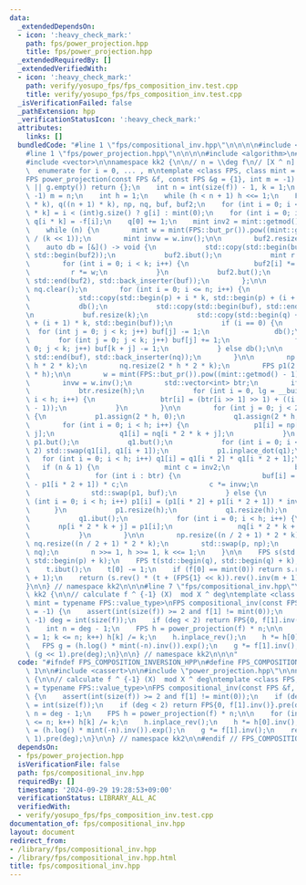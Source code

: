 ```yaml
---
data:
  _extendedDependsOn:
  - icon: ':heavy_check_mark:'
    path: fps/power_projection.hpp
    title: fps/power_projection.hpp
  _extendedRequiredBy: []
  _extendedVerifiedWith:
  - icon: ':heavy_check_mark:'
    path: verify/yosupo_fps/fps_composition_inv.test.cpp
    title: verify/yosupo_fps/fps_composition_inv.test.cpp
  _isVerificationFailed: false
  _pathExtension: hpp
  _verificationStatusIcon: ':heavy_check_mark:'
  attributes:
    links: []
  bundledCode: "#line 1 \"fps/compositional_inv.hpp\"\n\n\n\n#include <cassert>\n\n\
    #line 1 \"fps/power_projection.hpp\"\n\n\n\n#include <algorithm>\n#include <functional>\n\
    #include <vector>\n\nnamespace kk2 {\n\n// n = \\deg f\n// [X ^ n] f(X) ^ i g(X)\
    \  enumerate for i = 0, ... , m\ntemplate <class FPS, class mint = typename FPS::value_type>\n\
    FPS power_projection(const FPS &f, const FPS &g = {1}, int m = -1) {\n    if (f.empty()\
    \ || g.empty()) return {};\n    int n = int(size(f)) - 1, k = 1;\n    if (m ==\
    \ -1) m = n;\n    int h = 1;\n    while (h < n + 1) h <<= 1;\n    FPS p((n + 1)\
    \ * k), q((n + 1) * k), np, nq, buf, buf2;\n    for (int i = 0; i <= n; i++) p[i\
    \ * k] = i < (int)g.size() ? g[i] : mint(0);\n    for (int i = 0; i <= n; i++)\
    \ q[i * k] = -f[i];\n    q[0] += 1;\n    mint inv2 = mint::getmod() / 2 + 1;\n\
    \    while (n) {\n        mint w = mint(FPS::but_pr()).pow((mint::getmod() - 1)\
    \ / (k << 1));\n        mint invw = w.inv();\n\n        buf2.resize(k);\n    \
    \    auto db = [&]() -> void {\n            std::copy(std::begin(buf), std::end(buf),\
    \ std::begin(buf2));\n            buf2.ibut();\n            mint r = 1;\n    \
    \        for (int i = 0; i < k; i++) {\n                buf2[i] *= r;\n      \
    \          r *= w;\n            }\n            buf2.but();\n            std::copy(std::begin(buf2),\
    \ std::end(buf2), std::back_inserter(buf));\n        };\n\n        np.clear(),\
    \ nq.clear();\n        for (int i = 0; i <= n; i++) {\n            buf.resize(k);\n\
    \            std::copy(std::begin(p) + i * k, std::begin(p) + (i + 1) * k, std::begin(buf));\n\
    \            db();\n            std::copy(std::begin(buf), std::end(buf), std::back_inserter(np));\n\
    \n            buf.resize(k);\n            std::copy(std::begin(q) + i * k, std::begin(q)\
    \ + (i + 1) * k, std::begin(buf));\n            if (i == 0) {\n              \
    \  for (int j = 0; j < k; j++) buf[j] -= 1;\n                db();\n         \
    \       for (int j = 0; j < k; j++) buf[j] += 1;\n                for (int j =\
    \ 0; j < k; j++) buf[k + j] -= 1;\n            } else db();\n\n            std::copy(std::begin(buf),\
    \ std::end(buf), std::back_inserter(nq));\n        }\n\n        np.resize(2 *\
    \ h * 2 * k);\n        nq.resize(2 * h * 2 * k);\n        FPS p1(2 * h), q1(2\
    \ * h);\n\n        w = mint(FPS::but_pr()).pow((mint::getmod() - 1) / (h << 1));\n\
    \        invw = w.inv();\n        std::vector<int> btr;\n        if (n & 1) {\n\
    \            btr.resize(h);\n            for (int i = 0, lg = __builtin_ctz(h);\
    \ i < h; i++) {\n                btr[i] = (btr[i >> 1] >> 1) + ((i & 1) << (lg\
    \ - 1));\n            }\n        }\n\n        for (int j = 0; j < 2 * k; j++)\
    \ {\n            p1.assign(2 * h, 0);\n            q1.assign(2 * h, 0);\n    \
    \        for (int i = 0; i < h; i++) {\n                p1[i] = np[i * 2 * k +\
    \ j];\n                q1[i] = nq[i * 2 * k + j];\n            }\n           \
    \ p1.but();\n            q1.but();\n            for (int i = 0; i < 2 * h; i +=\
    \ 2) std::swap(q1[i], q1[i + 1]);\n            p1.inplace_dot(q1);\n         \
    \   for (int i = 0; i < h; i++) q1[i] = q1[i * 2] * q1[i * 2 + 1];\n         \
    \   if (n & 1) {\n                mint c = inv2;\n                buf.resize(h);\n\
    \                for (int i : btr) {\n                    buf[i] = (p1[i * 2]\
    \ - p1[i * 2 + 1]) * c;\n                    c *= invw;\n                }\n \
    \               std::swap(p1, buf);\n            } else {\n                for\
    \ (int i = 0; i < h; i++) p1[i] = (p1[i * 2] + p1[i * 2 + 1]) * inv2;\n      \
    \      }\n            p1.resize(h);\n            q1.resize(h);\n            p1.ibut();\n\
    \            q1.ibut();\n            for (int i = 0; i < h; i++) {\n         \
    \       np[i * 2 * k + j] = p1[i];\n                nq[i * 2 * k + j] = q1[i];\n\
    \            }\n        }\n\n        np.resize((n / 2 + 1) * 2 * k);\n       \
    \ nq.resize((n / 2 + 1) * 2 * k);\n        std::swap(p, np);\n        std::swap(q,\
    \ nq);\n        n >>= 1, h >>= 1, k <<= 1;\n    }\n\n    FPS s(std::begin(p),\
    \ std::begin(p) + k);\n    FPS t(std::begin(q), std::begin(q) + k);\n    s.ibut();\n\
    \    t.ibut();\n    t[0] -= 1;\n    if (f[0] == mint(0)) return s.rev().pre(m\
    \ + 1);\n    return (s.rev() * (t + (FPS{1} << k)).rev().inv(m + 1)).pre(m + 1);\n\
    }\n\n} // namespace kk2\n\n\n#line 7 \"fps/compositional_inv.hpp\"\n\nnamespace\
    \ kk2 {\n\n// calculate f ^ {-1} (X)  mod X ^ deg\ntemplate <class FPS, class\
    \ mint = typename FPS::value_type>\nFPS compositional_inv(const FPS &f, int deg\
    \ = -1) {\n    assert(int(size(f)) >= 2 and f[1] != mint(0));\n    if (deg ==\
    \ -1) deg = int(size(f));\n    if (deg < 2) return FPS{0, f[1].inv()}.pre(deg);\n\
    \    int n = deg - 1;\n    FPS h = power_projection(f) * n;\n\n    for (int k\
    \ = 1; k <= n; k++) h[k] /= k;\n    h.inplace_rev();\n    h *= h[0].inv();\n \
    \   FPS g = (h.log() * mint(-n).inv()).exp();\n    g *= f[1].inv();\n    return\
    \ (g << 1).pre(deg);\n}\n\n} // namespace kk2\n\n\n"
  code: "#ifndef FPS_COMPOSITION_INVERSION_HPP\n#define FPS_COMPOSITION_INVERSION_HPP\
    \ 1\n\n#include <cassert>\n\n#include \"power_projection.hpp\"\n\nnamespace kk2\
    \ {\n\n// calculate f ^ {-1} (X)  mod X ^ deg\ntemplate <class FPS, class mint\
    \ = typename FPS::value_type>\nFPS compositional_inv(const FPS &f, int deg = -1)\
    \ {\n    assert(int(size(f)) >= 2 and f[1] != mint(0));\n    if (deg == -1) deg\
    \ = int(size(f));\n    if (deg < 2) return FPS{0, f[1].inv()}.pre(deg);\n    int\
    \ n = deg - 1;\n    FPS h = power_projection(f) * n;\n\n    for (int k = 1; k\
    \ <= n; k++) h[k] /= k;\n    h.inplace_rev();\n    h *= h[0].inv();\n    FPS g\
    \ = (h.log() * mint(-n).inv()).exp();\n    g *= f[1].inv();\n    return (g <<\
    \ 1).pre(deg);\n}\n\n} // namespace kk2\n\n#endif // FPS_COMPOSITION_INVERSION_HPP\n"
  dependsOn:
  - fps/power_projection.hpp
  isVerificationFile: false
  path: fps/compositional_inv.hpp
  requiredBy: []
  timestamp: '2024-09-29 19:28:53+09:00'
  verificationStatus: LIBRARY_ALL_AC
  verifiedWith:
  - verify/yosupo_fps/fps_composition_inv.test.cpp
documentation_of: fps/compositional_inv.hpp
layout: document
redirect_from:
- /library/fps/compositional_inv.hpp
- /library/fps/compositional_inv.hpp.html
title: fps/compositional_inv.hpp
---
```


